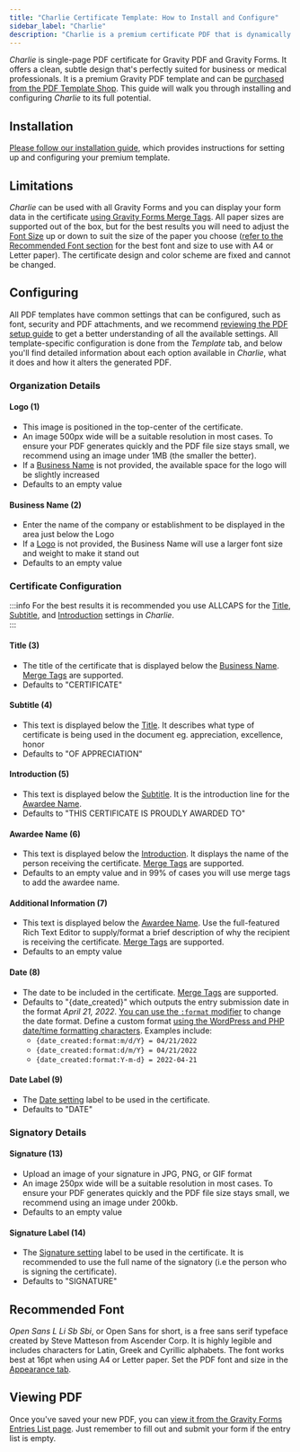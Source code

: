 ```yaml
---
title: "Charlie Certificate Template: How to Install and Configure"
sidebar_label: "Charlie"
description: "Charlie is a premium certificate PDF that is dynamically generated using Gravity Forms data and has been built specifically for use with Gravity PDF."
---
```


*Charlie* is single-page PDF certificate for Gravity PDF and Gravity Forms. It offers a clean, subtle design that's perfectly suited for business or medical professionals. It is a premium Gravity PDF template and can be [purchased from the PDF Template Shop](https://gravitypdf.com/shop/certificate-charlie/). This guide will walk you through installing and configuring *Charlie* to its full potential.

## Installation 

[Please follow our installation guide](../installing-upgrading-premium-templates.md), which provides instructions for setting up and configuring your premium template.

## Limitations 

*Charlie* can be used with all Gravity Forms and you can display your form data in the certificate [using Gravity Forms Merge Tags](https://docs.gravityforms.com/category/user-guides/merge-tags-getting-started/). All paper sizes are supported out of the box, but for the best results you will need to adjust the [Font Size](../../users/setup-pdf.md#font-size) up or down to suit the size of the paper you choose ([refer to the Recommended Font section](#recommended-font) for the best font and size to use with A4 or Letter paper). The certificate design and color scheme are fixed and cannot be changed.

## Configuring 

All PDF templates have common settings that can be configured, such as font, security and PDF attachments, and we recommend [reviewing the PDF setup guide](../../users/setup-pdf.md) to get a better understanding of all the available settings. All template-specific configuration is done from the *Template* tab, and below you'll find detailed information about each option available in *Charlie*, what it does and how it alters the generated PDF.

### Organization Details

#### Logo (1) 
* This image is positioned in the top-center of the certificate.
* An image 500px wide will be a suitable resolution in most cases. To ensure your PDF generates quickly and the PDF file size stays small, we recommend using an image under 1MB (the smaller the better).
* If a [Business Name](#business-name-2) is not provided, the available space for the logo will be slightly increased
* Defaults to an empty value

#### Business Name (2) 
* Enter the name of the company or establishment to be displayed in the area just below the Logo
* If a [Logo](#logo-1) is not provided, the Business Name will use a larger font size and weight to make it stand out
* Defaults to an empty value

### Certificate Configuration

:::info
For the best results it is recommended you use ALLCAPS for the [Title](#title-3), [Subtitle](#subtitle-4), and [Introduction](#introduction-5) settings in *Charlie*.  
:::

#### Title (3) 
* The title of the certificate that is displayed below the [Business Name](#business-name-2). [Merge Tags](https://docs.gravityforms.com/category/user-guides/merge-tags-getting-started/) are supported.
* Defaults to "CERTIFICATE"

#### Subtitle (4) 
* This text is displayed below the [Title](#title-3). It describes what type of certificate is being used in the document eg. appreciation, excellence, honor
* Defaults to "OF APPRECIATION"

#### Introduction (5) 
* This text is displayed below the [Subtitle](#subtitle-5). It is the introduction line for the [Awardee Name](#awardee-name-6).
* Defaults to "THIS CERTIFICATE IS PROUDLY AWARDED TO"

#### Awardee Name (6) 
* This text is displayed below the [Introduction](#introduction-5). It displays the name of the person receiving the certificate. [Merge Tags](https://docs.gravityforms.com/category/user-guides/merge-tags-getting-started/) are supported.
* Defaults to an empty value and in 99% of cases you will use merge tags to add the awardee name.

#### Additional Information (7) 
* This text is displayed below the [Awardee Name](#awardee-name-6). Use the full-featured Rich Text Editor to supply/format a brief description of why the recipient is receiving the certificate. [Merge Tags](https://docs.gravityforms.com/category/user-guides/merge-tags-getting-started/) are supported.
* Defaults to an empty value

#### Date (8) 
* The date to be included in the certificate. [Merge Tags](https://docs.gravityforms.com/category/user-guides/merge-tags-getting-started/) are supported.
* Defaults to "{date\_created}" which outputs the entry submission date in the format _April 21, 2022_. [You can use the `:format` modifier](https://docs.gravityforms.com/entry-date-merge-tags/#h-format) to change the date format. Define a custom format [using the WordPress and PHP date/time formatting characters](https://wordpress.org/support/article/formatting-date-and-time/). Examples include:
  * `{date_created:format:m/d/Y} = 04/21/2022`
  * `{date_created:format:d/m/Y} = 04/21/2022`
  * `{date_created:format:Y-m-d} = 2022-04-21`

#### Date Label (9) 
* The [Date setting](#date-8) label to be used in the certificate. 
* Defaults to "DATE"

### Signatory Details 

#### Signature (13) 
* Upload an image of your signature in JPG, PNG, or GIF format
* An image 250px wide will be a suitable resolution in most cases. To ensure your PDF generates quickly and the PDF file size stays small, we recommend using an image under 200kb.
* Defaults to an empty value

#### Signature Label (14) 
* The [Signature setting](#signature-13) label to be used in the certificate. It is recommended to use the full name of the signatory (i.e the person who is signing the certificate).
* Defaults to "SIGNATURE"

## Recommended Font 

*Open Sans L Li Sb Sbi*, or Open Sans for short, is a free sans serif typeface created by Steve Matteson from Ascender Corp. It is highly legible and includes characters for Latin, Greek and Cyrillic alphabets. The font works best at 16pt when using A4 or Letter paper. Set the PDF font and size in the [Appearance tab](../../users/setup-pdf.md#appearance-tab).

## Viewing PDF 

Once you've saved your new PDF, you can [view it from the Gravity Forms Entries List page](../../users/viewing-pdfs.md). Just remember to fill out and submit your form if the entry list is empty.